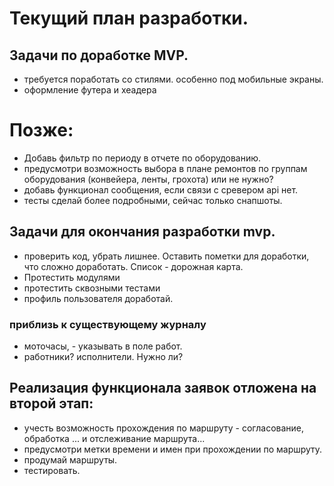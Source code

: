 # Текущий план разработки.

## Задачи по доработке MVP.
* требуется поработать со стилями. особенно под мобильные экраны.
* оформление футера и хеадера



# Позже:
* Добавь фильтр по периоду в отчете по оборудованию.
* предусмотри возможность выбора в плане ремонтов по группам оборудования (конвейера, ленты, грохота) или не нужно?
* добавь функционал сообщения, если связи с сревером api нет.
* тесты сделай более подробными, сейчас только снапшоты. 





## Задачи для окончания разработки mvp.
* проверить код, убрать лишнее. Оставить пометки для доработки, что сложно доработать. Список - дорожная карта.
* Протестить модулями
* протестить сквозными тестами
* профиль пользователя доработай.


### приблизь к существующему журналу
* моточасы, - указывать в поле работ.
* работники? исполнители. Нужно ли?





## Реализация функционала заявок отложена на второй этап:
* учесть возможность прохождения по маршруту - согласование, обработка ... и отслеживание маршрута...
* предусмотри метки времени и имен при прохождении по маршруту.
* продумай маршруты.
* тестировать.
